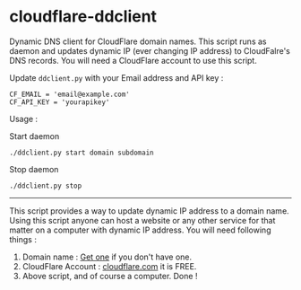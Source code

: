 cloudflare-ddclient
===================

Dynamic DNS client for CloudFlare domain names. This script runs as daemon and updates dynamic IP (ever changing IP address) to CloudFalre's DNS records. You will need a CloudFlare account to use this script.

Update `ddclient.py` with your Email address and API key :


    CF_EMAIL = 'email@example.com'
    CF_API_KEY = 'yourapikey'

Usage :

Start daemon

    ./ddclient.py start domain subdomain

Stop daemon

    ./ddclient.py stop

---

This script provides a way to update dynamic IP address to a domain name. Using this script anyone can host a website or any other service for that matter on a computer with dynamic IP address. You will need following things :

1. Domain name : [Get one](http://www.bigrock.com/?coupon=iamwired.in "Get One Here At 25% Discount") if you don't have one.
2. CloudFlare Account : [cloudflare.com](https://www.cloudflare.com/ "CloudFlare") it is FREE.
3. Above script, and of course a computer. Done !

